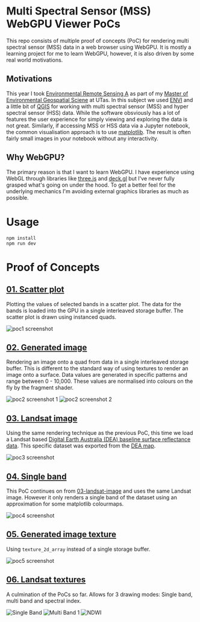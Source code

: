 # Multi Spectral Sensor (MSS) WebGPU Viewer PoCs

This repo consists of multiple proof of concepts (PoC) for rendering multi spectral sensor (MSS) data in a web browser using WebGPU.
It is mostly a learning project for me to learn WebGPU, however, it is also driven by some real world motivations.

## Motivations

This year I took [Environmental Remote Sensing A](https://www.utas.edu.au/courses/cse/units/kgg542-environmental-remote-sensing-a) as part of my [Master of Environmental Geospatial Sciene](https://www.utas.edu.au/study/postgraduate/environmental-geospatial-sciences) at UTas. In this subject we used [ENVI](https://www.nv5geospatialsoftware.com/Products/ENVI) and a little bit of [QGIS](https://www.qgis.org/) for working with multi spectral sensor (MSS) and hyper spectral sensor (HSS) data. While the software obsviously has a lot of features the user experience for simply viewing and exploring the data is not great. Similarly, if accessing MSS or HSS data via a Jupyter notebook, the common visualisation approach is to use [matplotlib](https://matplotlib.org/). The result is often fairly small images in your notebook without any interactivity.

## Why WebGPU?

The primary reason is that I want to learn WebGPU. I have experience using WebGL through libraries like [three.js](https://threejs.org/) and [deck.gl](https://deck.gl/) but I've never fully grasped what's going on under the hood. To get a better feel for the underlying mechanics I'm avoiding external graphics libraries as much as possible.

# Usage

```
npm install
npm run dev
```

# Proof of Concepts

## [01. Scatter plot](01-scatter-plot/)

Plotting the values of selected bands in a scatter plot. The data for the bands is loaded into the GPU in a single interleaved storage buffer. The scatter plot is drawn using instanced quads.

![poc1 screenshot](01-scatter-plot/screenshots/s1.png)

## [02. Generated image](02-generated-image/)

Rendering an image onto a quad from data in a single interleaved storage buffer. This is different to the standard way of using textures to render an image onto a surface. Data values are generated in specific patterns and range between 0 - 10,000. These values are normalised into colours on the fly by the fragment shader.

![poc2 screenshot 1](02-generated-image/screenshots/s1.png)
![poc2 screenshot 2](02-generated-image/screenshots/s2.png)

## [03. Landsat image](03-landsat-image/)

Using the same rendering technique as the previous PoC, this time we load a Landsat based [Digital Earth Australia (DEA) baseline surface reflectance data](https://www.ga.gov.au/scientific-topics/dea/dea-data-and-products/dea-surface-reflectance). This specific dataset was exported from the [DEA map](https://maps.dea.ga.gov.au/#share=s-02TACjEp7EBe0FBXTOYPXvGts7f).

![poc3 screenshot](03-landsat-image/screenshots/mine.png)

## [04. Single band](04-single-band/)

This PoC continues on from [03-landsat-image](03-landsat-image) and uses the same Landsat image. However it only renders a single band of the dataset using an approximation for some matplotlib colourmaps.

![poc4 screenshot](04-single-band/screenshots/s1.png)

## [05. Generated image texture](05-generated-image-texture/)

Using `texture_2d_array` instead of a single storage buffer.

![poc5 screenshot](05-generated-image-texture/screenshots/s1.png)

## [06. Landsat textures](06-landsat-textures/)

A culmination of the PoCs so far. Allows for 3 drawing modes: Single band, multi band and spectral index.

![Single Band](06-landsat-textures/screenshots/s1.png)
![Multi Band 1](06-landsat-textures/screenshots/s3.png)
![NDWI](06-landsat-textures/screenshots/s5.png)
